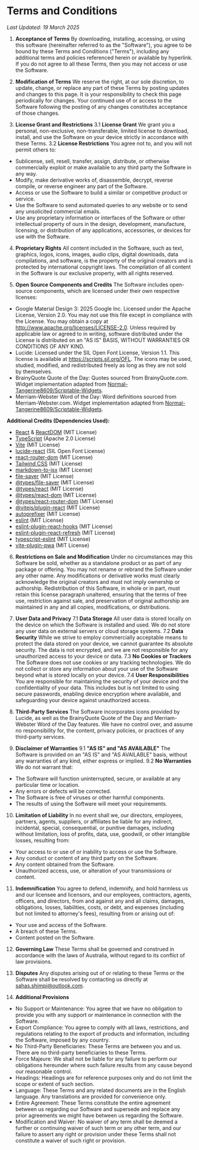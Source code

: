 # Terms and Conditions

_Last Updated: 19 March 2025_

1. **Acceptance of Terms**
By downloading, installing, accessing, or using this software (hereinafter referred to as the "Software"), you agree to be bound by these Terms and Conditions ("Terms"), including any additional terms and policies referenced herein or available by hyperlink. If you do not agree to all these Terms, then you may not access or use the Software.

2. **Modification of Terms**
We reserve the right, at our sole discretion, to update, change, or replace any part of these Terms by posting updates and changes to this page. It is your responsibility to check this page periodically for changes. Your continued use of or access to the Software following the posting of any changes constitutes acceptance of those changes.

3. **License Grant and Restrictions**
3.1 **License Grant**
We grant you a personal, non-exclusive, non-transferable, limited license to download, install, and use the Software on your device strictly in accordance with these Terms.
3.2 **License Restrictions**
You agree not to, and you will not permit others to:
- Sublicense, sell, resell, transfer, assign, distribute, or otherwise commercially exploit or make available to any third party the Software in any way.
- Modify, make derivative works of, disassemble, decrypt, reverse compile, or reverse engineer any part of the Software.
- Access or use the Software to build a similar or competitive product or service.
- Use the Software to send automated queries to any website or to send any unsolicited commercial emails.
- Use any proprietary information or interfaces of the Software or other intellectual property of ours in the design, development, manufacture, licensing, or distribution of any applications, accessories, or devices for use with the Software.
4. **Proprietary Rights**
All content included in the Software, such as text, graphics, logos, icons, images, audio clips, digital downloads, data compilations, and software, is the property of the original creators and is protected by international copyright laws. The compilation of all content in the Software is our exclusive property, with all rights reserved.

5. **Open Source Components and Credits**
The Software includes open-source components, which are licensed under their own respective licenses:
- Google Material Design 3: 2025 Google Inc. Licensed under the Apache License, Version 2.0. You may not use this file except in compliance with the License. You may obtain a copy at http://www.apache.org/licenses/LICENSE-2.0. Unless required by applicable law or agreed to in writing, software distributed under the License is distributed on an "AS IS" BASIS, WITHOUT WARRANTIES OR CONDITIONS OF ANY KIND.
- Lucide: Licensed under the SIL Open Font License, Version 1.1. This license is available at https://scripts.sil.org/OFL. The icons may be used, studied, modified, and redistributed freely as long as they are not sold by themselves.
- BrainyQuote Quote of the Day: Quotes sourced from BrainyQuote.com. Widget implementation adapted from [Normal-Tangerine8609/Scriptable-Widgets](https://github.com/Normal-Tangerine8609/Scriptable-Widgets).
- Merriam-Webster Word of the Day: Word definitions sourced from Merriam-Webster.com. Widget implementation adapted from [Normal-Tangerine8609/Scriptable-Widgets](https://github.com/Normal-Tangerine8609/Scriptable-Widgets).

**Additional Credits (Dependencies Used):**
- [React](https://react.dev/) & [ReactDOM](https://react.dev/) (MIT License)
- [TypeScript](https://www.typescriptlang.org/) (Apache 2.0 License)
- [Vite](https://vitejs.dev/) (MIT License)
- [lucide-react](https://lucide.dev/) (SIL Open Font License)
- [react-router-dom](https://reactrouter.com/) (MIT License)
- [Tailwind CSS](https://tailwindcss.com/) (MIT License)
- [markdown-to-jsx](https://github.com/probablyup/markdown-to-jsx) (MIT License)
- [file-saver](https://github.com/eligrey/FileSaver.js/) (MIT License)
- [@types/file-saver](https://github.com/DefinitelyTyped/DefinitelyTyped/tree/master/types/file-saver) (MIT License)
- [@types/react](https://github.com/DefinitelyTyped/DefinitelyTyped/tree/master/types/react) (MIT License)
- [@types/react-dom](https://github.com/DefinitelyTyped/DefinitelyTyped/tree/master/types/react-dom) (MIT License)
- [@types/react-router-dom](https://github.com/DefinitelyTyped/DefinitelyTyped/tree/master/types/react-router-dom) (MIT License)
- [@vitejs/plugin-react](https://github.com/vitejs/vite-plugin-react) (MIT License)
- [autoprefixer](https://github.com/postcss/autoprefixer) (MIT License)
- [eslint](https://eslint.org/) (MIT License)
- [eslint-plugin-react-hooks](https://www.npmjs.com/package/eslint-plugin-react-hooks) (MIT License)
- [eslint-plugin-react-refresh](https://www.npmjs.com/package/eslint-plugin-react-refresh) (MIT License)
- [typescript-eslint](https://typescript-eslint.io/) (MIT License)
- [vite-plugin-pwa](https://vite-pwa-org.netlify.app/) (MIT License)

6. **Restrictions on Sale and Modification**
Under no circumstances may this Software be sold, whether as a standalone product or as part of any package or offering. You may not rename or rebrand the Software under any other name. Any modifications or derivative works must clearly acknowledge the original creators and must not imply ownership or authorship. Redistribution of this Software, in whole or in part, must retain this license paragraph unaltered, ensuring that the terms of free use, restriction against sale, and preservation of original authorship are maintained in any and all copies, modifications, or distributions.

7. **User Data and Privacy**
7.1 **Data Storage**
All user data is stored locally on the device on which the Software is installed and used. We do not store any user data on external servers or cloud storage systems.
7.2 **Data Security**
While we strive to employ commercially acceptable means to protect the data stored on your device, we cannot guarantee its absolute security. The data is not encrypted, and we are not responsible for any unauthorized access to your device or data.
7.3 **No Cookies or Trackers**
The Software does not use cookies or any tracking technologies. We do not collect or store any information about your use of the Software beyond what is stored locally on your device.
7.4 **User Responsibilities**
You are responsible for maintaining the security of your device and the confidentiality of your data. This includes but is not limited to using secure passwords, enabling device encryption where available, and safeguarding your device against unauthorized access.

8. **Third-Party Services**
The Software incorporates icons provided by Lucide, as well as the BrainyQuote Quote of the Day and Merriam-Webster Word of the Day features. We have no control over, and assume no responsibility for, the content, privacy policies, or practices of any third-party services.

9. **Disclaimer of Warranties**
9.1 **"AS IS" and "AS AVAILABLE"**
The Software is provided on an "AS IS" and "AS AVAILABLE" basis, without any warranties of any kind, either express or implied.
9.2 **No Warranties**
We do not warrant that:
- The Software will function uninterrupted, secure, or available at any particular time or location.
- Any errors or defects will be corrected.
- The Software is free of viruses or other harmful components.
- The results of using the Software will meet your requirements.

10. **Limitation of Liability**
In no event shall we, our directors, employees, partners, agents, suppliers, or affiliates be liable for any indirect, incidental, special, consequential, or punitive damages, including without limitation, loss of profits, data, use, goodwill, or other intangible losses, resulting from:
- Your access to or use of or inability to access or use the Software.
- Any conduct or content of any third party on the Software.
- Any content obtained from the Software.
- Unauthorized access, use, or alteration of your transmissions or content.

11. **Indemnification**
You agree to defend, indemnify, and hold harmless us and our licensee and licensors, and our employees, contractors, agents, officers, and directors, from and against any and all claims, damages, obligations, losses, liabilities, costs, or debt, and expenses (including but not limited to attorney's fees), resulting from or arising out of:
- Your use and access of the Software.
- A breach of these Terms.
- Content posted on the Software.

12. **Governing Law**
These Terms shall be governed and construed in accordance with the laws of Australia, without regard to its conflict of law provisions.

13. **Disputes**
Any disputes arising out of or relating to these Terms or the Software shall be resolved by contacting us directly at sahas.shimpi@outlook.com.

14. **Additional Provisions**
- No Support or Maintenance: You agree that we have no obligation to provide you with any support or maintenance in connection with the Software.
- Export Compliance: You agree to comply with all laws, restrictions, and regulations relating to the export of products and information, including the Software, imposed by any country.
- No Third-Party Beneficiaries: These Terms are between you and us. There are no third-party beneficiaries to these Terms.
- Force Majeure: We shall not be liable for any failure to perform our obligations hereunder where such failure results from any cause beyond our reasonable control.
- Headings: Headings are for reference purposes only and do not limit the scope or extent of such section.
- Language: These Terms and any related documents are in the English language. Any translations are provided for convenience only.
- Entire Agreement: These Terms constitute the entire agreement between us regarding our Software and supersede and replace any prior agreements we might have between us regarding the Software.
- Modification and Waiver: No waiver of any term shall be deemed a further or continuing waiver of such term or any other term, and our failure to assert any right or provision under these Terms shall not constitute a waiver of such right or provision. 